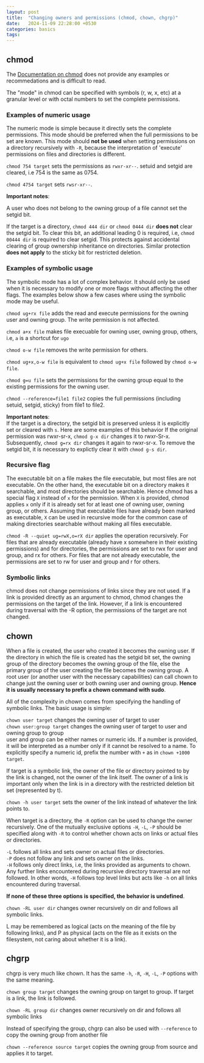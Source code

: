 ```yaml
---
layout: post
title:  "Changing owners and permissions (chmod, chown, chgrp)"
date:   2024-11-09 22:28:00 +0530
categories: basics
tags: 
---
```


## chmod

The [Documentation on chmod](https://manpages.ubuntu.com/manpages/focal/en/man1/chmod.1.html) does not provide any examples or recommedations and is difficult to read.

The "mode" in chmod can be specified with symbols (r, w, x, etc) at a granular level or with octal numbers to set the complete permissions.

### Examples of numeric usage

The numeric mode is simple because it directly sets the complete permissions. This mode should be preferred when the full permissions to be set are known. This mode should **not be used** when setting permissions on a directory recursively with `-R`, because the interpretation of 'execute' permissions on files and directories is different. 

`chmod 754 target` sets the permissions as `rwxr-xr--`. setuid and setgid are cleared, i.e 754 is the same as 0754.

`chmod 4754 target` sets `rwsr-xr--`.

**Important notes**:  

A user who does not belong to the owning group of a file cannot set the setgid bit.

If the target is a directory, `chmod 444 dir` or `chmod 0444 dir` **does not** clear the setgid bit. To clear this bit, an additional leading 0 is required, i.e, `chmod 00444 dir` is required to clear setgid. This protects against accidental clearing of group ownership inheritance on directories. Similar protection **does not apply** to the sticky bit for restricted deletion.

### Examples of symbolic usage

The symbolic mode has a lot of complex behavior. It should only be used when it is necessary to modify one or more flags without affecting the other flags. The examples below show a few cases where using the symbolic mode may be useful.

`chmod ug+rx file` adds the read and execute permissions for the owning user and owning group. The write permission is not affected.

`chmod a+x file` makes file execuable for owning user, owning group, others, i.e, `a` is a shortcut for `ugo`

`chmod o-w file` removes the write permission for others.

`chmod ug+x,o-w file` is equivalent to `chmod ug+x file` followed by `chmod o-w file`.

`chmod g=u file` sets the permissions for the owning group equal to the existing permissions for the owning user.

`chmod --reference=file1 file2` copies the full permissions (including setuid, setgid, sticky) from file1 to file2.

**Important notes**:  
If the target is a directory, the setgid bit is preserved unless it is explicitly set or cleared with `s`. Here are some examples of this behavior
If the original permission was rwxr-sr-x, `chmod g-x dir` changes it to rwxr-Sr-x. Subsequently, `chmod g=rx dir` changes it again to rwxr-sr-x. To remove the setgid bit, it is necessary to explictly clear it with `chmod g-s dir`.

### Recursive flag

The executable bit on a file makes the file executable, but most files are not executable. On the other hand, the executable bit on a directory makes it searchable, and most directories should be searchable. Hence chmod has a special flag `X` instead of `x` for the permission. When `X` is provided, chmod applies `x` only if it is already set for at least one of owning user, owning group, or others. Assuming that executable files have already been marked as executable, `X` can be used in recursive mode for the common case of making directories searchable without making all files executable.

`chmod -R --quiet ug=rwX,o=rX dir` applies the operation recursively. For files that are already executable (already have x somewhere in their existing permissions) and for directories, the permissions are set to rwx for user and group, and rx for others. For files that are not already executable, the permissions are set to rw for user and group and r for others.

### Symbolic links

chmod does not change permissions of links since they are not used. If a link is provided directly as an argument to chmod, chmod changes the permissions on the target of the link. However, if a link is encountered during traversal with the -R option, the permissions of the target are not changed.

## chown

When a file is created, the user who created it becomes the owning user. If the directory in which the file is created has the setgid bit set, the owning group of the directory becomes the owning group of the file, else the primary group of the user creating the file becomes the owning group. A root user (or another user with the necessary capabilities) can call chown to change just the owning user or both owning user and owning group. **Hence it is usually necessary to prefix a chown command with sudo**.

All of the complexity in chown comes from specifying the handling of symbolic links. The basic usage is simple:

`chown user target` changes the owning user of target to user  
`chown user:group target` changes the owning user of target to user and owning group to group  
user and group can be either names or numeric ids. If a number is provided, it will be interpreted as a number only if it cannot be resolved to a name. To explicitly specify a numeric id, prefix the number with `+` as in `chown +1000 target`.

If target is a symbolic link, the owner of the file or directory pointed to by the link is changed, not the owner of the link itself. The owner of a link is important only when the link is in a directory with the restricted deletion bit set (represented by t).

`chown -h user target` sets the owner of the link instead of whatever the link points to.

When target is a directory, the `-R` option can be used to change the owner recursively. One of the mutually exclusive options `-H`, `-L`, `-P` should be specified along with `-R` to control whether chown acts on links or actual files or directories.

`-L` follows all links and sets owner on actual files or directories.  
`-P` does not follow any link and sets owner on the links.  
`-H` follows only direct links, i.e, the links provided as arguments to chown. Any further links encountered during recursive directory traversal are not followed. In other words, `-H` follows top level links but acts like `-h` on all links encountered during traversal.

**If none of these three options is specified, the behavior is undefined**.

`chown -RL user dir` changes owner recursively on dir and follows all symbolic links.

L may be remembered as logical (acts on the meaning of the file by following links), and P as physical (acts on the file as it exists on the filesystem, not caring about whether it is a link).

## chgrp

chgrp is very much like chown. It has the same `-h`, `-R`, `-H`, `-L`, `-P` options with the same meaning.

`chown group target` changes the owning group on target to group. If target is a link, the link is followed.

`chown -RL group dir` changes owner recursively on dir and follows all symbolic links

Instead of specifying the group, chgrp can also be used with `--reference` to copy the owning group from another file

`chown --reference source target` copies the owning group from source and applies it to target.

